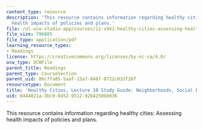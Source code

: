 ```yaml
---
content_type: resource
description: 'This resource contains information regarding healthy cities: Assessing
  health impacts of policies and plans.'
file: /ol-ocw-studio-app/courses/11-s941-healthy-cities-assessing-health-impacts-of-policies-and-plans-spring-2016/0444021a3bc90452951292b4250bb936_MIT11_S941S16_Class10Guide.pdf
file_size: 796885
file_type: application/pdf
learning_resource_types:
- Readings
license: https://creativecommons.org/licenses/by-nc-sa/4.0/
ocw_type: OCWFile
parent_title: Readings
parent_type: CourseSection
parent_uid: 86c7fa85-5aaf-15a7-848f-8722c033f20f
resourcetype: Document
title: 'Healthy Cities, Lecture 10 Study Guide: Neighborhoods, Social Environment'
uid: 0444021a-3bc9-0452-9512-92b4250bb936
---
```

This resource contains information regarding healthy cities: Assessing health impacts of policies and plans.